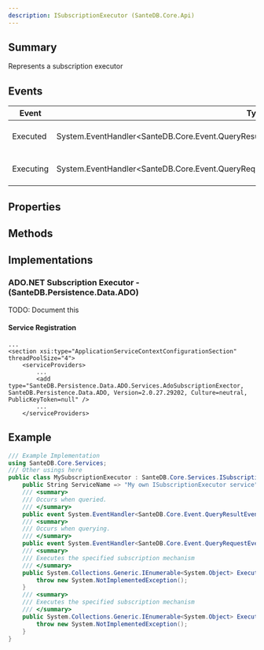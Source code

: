 ```yaml
---
description: ISubscriptionExecutor (SanteDB.Core.Api)
---
```


## Summary
Represents a subscription executor

## Events

|Event|Type|Description|
|-|-|-|
|Executed|System.EventHandler<SanteDB.Core.Event.QueryResultEventArgs<SanteDB.Core.Model.IdentifiedData>>|Occurs when queried.|
|Executing|System.EventHandler<SanteDB.Core.Event.QueryRequestEventArgs<SanteDB.Core.Model.IdentifiedData>>|Occurs when querying.|

## Properties


## Methods


## Implementations


### ADO.NET Subscription Executor - (SanteDB.Persistence.Data.ADO)
TODO: Document this

#### Service Registration
```markup
...
<section xsi:type="ApplicationServiceContextConfigurationSection" threadPoolSize="4">
	<serviceProviders>
		...
		<add type="SanteDB.Persistence.Data.ADO.Services.AdoSubscriptionExector, SanteDB.Persistence.Data.ADO, Version=2.0.27.29202, Culture=neutral, PublicKeyToken=null" />
		...
	</serviceProviders>
```
## Example
```csharp
/// Example Implementation
using SanteDB.Core.Services;
/// Other usings here
public class MySubscriptionExecutor : SanteDB.Core.Services.ISubscriptionExecutor { 
	public String ServiceName => "My own ISubscriptionExecutor service";
	/// <summary>
	/// Occurs when queried.
	/// </summary>
	public event System.EventHandler<SanteDB.Core.Event.QueryResultEventArgs<SanteDB.Core.Model.IdentifiedData>> Executed;
	/// <summary>
	/// Occurs when querying.
	/// </summary>
	public event System.EventHandler<SanteDB.Core.Event.QueryRequestEventArgs<SanteDB.Core.Model.IdentifiedData>> Executing;
	/// <summary>
	/// Executes the specified subscription mechanism
	/// </summary>
	public System.Collections.Generic.IEnumerable<System.Object> Execute(System.Guid subscriptionKey,SanteDB.Core.Model.Query.NameValueCollection parameters,System.Int32 offset,System.Nullable<System.Int32> count,System.Int32& totalResults,System.Guid queryId){
		throw new System.NotImplementedException();
	}
	/// <summary>
	/// Executes the specified subscription mechanism
	/// </summary>
	public System.Collections.Generic.IEnumerable<System.Object> Execute(SanteDB.Core.Model.Subscription.SubscriptionDefinition subscription,SanteDB.Core.Model.Query.NameValueCollection parameters,System.Int32 offset,System.Nullable<System.Int32> count,System.Int32& totalResults,System.Guid queryId){
		throw new System.NotImplementedException();
	}
}
```
